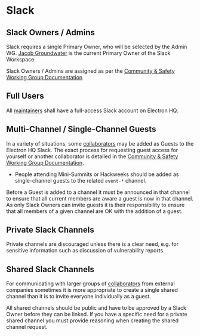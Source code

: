 # Slack

## Slack Owners / Admins

Slack requires a single Primary Owner, who will be selected by the Admin WG. [Jacob Groundwater](https://github.com/groundwater) is the current Primary Owner of the Slack Workspace.

Slack Owners / Admins are assigned as per the [Community & Safety Working Group Documentation](../wg-community-safety/slack-access.md)

## Full Users

All [maintainers](../charter/README.md#definitions) shall have a full-access Slack account on Electron HQ.

## Multi-Channel / Single-Channel Guests

In a variety of situations, some [collaborators](../charter/README.md#definitions) may be added as Guests to the Electron HQ Slack.  The exact process for requesting guest access for yourself or another collaborator is detailed in the [Community & Safety Working Group Documentation](../wg-community-safety/slack-access.md).

* People attending Mini-Summits or Hackweeks should be added as single-channel guests to the related `event-*` channel.

Before a Guest is added to a channel it must be announced in that channel to ensure that all current members are aware a guest is now in that channel.  As only Slack Owners can invite guests it is their responsibility to ensure that all members of a given channel are OK with the addition of a guest.

## Private Slack Channels

Private channels are discouraged unless there is a clear need, e.g. for sensitive information such as discussion of vulnerability reports.

## Shared Slack Channels

For communicating with larger groups of [collaborators](../charter/README.md#definitions) from external companies sometimes it is more appropriate to create a single shared channel than it is to invite everyone individually as a guest.

All shared channels should be public and have to be approved by a Slack Owner before they can be linked.  If you have a specific need for a private shared channel you must provide reasoning when creating the shared channel request.
